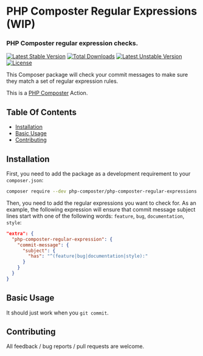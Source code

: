 # PHP Composter Regular Expressions (WIP)

### PHP Composter regular expression checks.

[![Latest Stable Version](https://poser.pugx.org/php-composter/php-composter-regular-expressions/v/stable)](https://packagist.org/packages/php-composter/php-composter-regular-expressions)
[![Total Downloads](https://poser.pugx.org/php-composter/php-composter-regular-expressions/downloads)](https://packagist.org/packages/php-composter/php-composter-regular-expressions)
[![Latest Unstable Version](https://poser.pugx.org/php-composter/php-composter-regular-expressions/v/unstable)](https://packagist.org/packages/php-composter/php-composter-regular-expressions)
[![License](https://poser.pugx.org/php-composter/php-composter-regular-expressions/license)](https://packagist.org/packages/php-composter/php-composter-regular-expressions)

This Composer package will check your commit messages to make sure they match a set of regular expression rules.

This is a [PHP Composter](https://github.com/php-composter/php-composter) Action.

## Table Of Contents

* [Installation](#installation)
* [Basic Usage](#basic-usage)
* [Contributing](#contributing)

## Installation

First, you need to add the package as a development requirement to your `composer.json`:

```BASH
composer require --dev php-composter/php-composter-regular-expressions
```

Then, you need to add the regular expressions you want to check for. As an example, the following expression will ensure that commit message subject lines start with one of the following words: `feature`, `bug`, `documentation`, `style`:

```JSON
"extra": {
  "php-composter-regular-expression": {
    "commit-message": {
      "subject": {
        "has": "^(feature|bug|documentation|style):"
      }
    }
  }
}
```

## Basic Usage

It should just work when you `git commit`.

## Contributing

All feedback / bug reports / pull requests are welcome.
